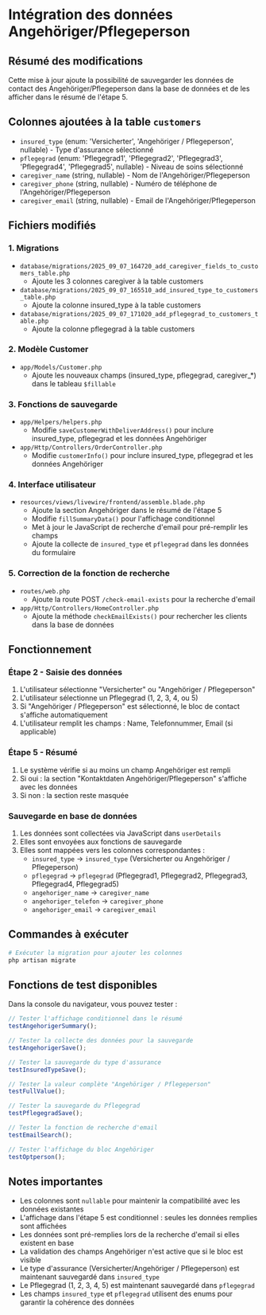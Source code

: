 # Intégration des données Angehöriger/Pflegeperson

## Résumé des modifications

Cette mise à jour ajoute la possibilité de sauvegarder les données de contact des Angehöriger/Pflegeperson dans la base de données et de les afficher dans le résumé de l'étape 5.

## Colonnes ajoutées à la table `customers`

- `insured_type` (enum: 'Versicherter', 'Angehöriger / Pflegeperson', nullable) - Type d'assurance sélectionné
- `pflegegrad` (enum: 'Pflegegrad1', 'Pflegegrad2', 'Pflegegrad3', 'Pflegegrad4', 'Pflegegrad5', nullable) - Niveau de soins sélectionné
- `caregiver_name` (string, nullable) - Nom de l'Angehöriger/Pflegeperson
- `caregiver_phone` (string, nullable) - Numéro de téléphone de l'Angehöriger/Pflegeperson  
- `caregiver_email` (string, nullable) - Email de l'Angehöriger/Pflegeperson

## Fichiers modifiés

### 1. Migrations
- `database/migrations/2025_09_07_164720_add_caregiver_fields_to_customers_table.php`
  - Ajoute les 3 colonnes caregiver à la table customers
- `database/migrations/2025_09_07_165510_add_insured_type_to_customers_table.php`
  - Ajoute la colonne insured_type à la table customers
- `database/migrations/2025_09_07_171020_add_pflegegrad_to_customers_table.php`
  - Ajoute la colonne pflegegrad à la table customers

### 2. Modèle Customer
- `app/Models/Customer.php`
  - Ajoute les nouveaux champs (insured_type, pflegegrad, caregiver_*) dans le tableau `$fillable`

### 3. Fonctions de sauvegarde
- `app/Helpers/helpers.php`
  - Modifie `saveCustomerWithDeliverAddress()` pour inclure insured_type, pflegegrad et les données Angehöriger
- `app/Http/Controllers/OrderController.php`
  - Modifie `customerInfo()` pour inclure insured_type, pflegegrad et les données Angehöriger

### 4. Interface utilisateur
- `resources/views/livewire/frontend/assemble.blade.php`
  - Ajoute la section Angehöriger dans le résumé de l'étape 5
  - Modifie `fillSummaryData()` pour l'affichage conditionnel
  - Met à jour le JavaScript de recherche d'email pour pré-remplir les champs
  - Ajoute la collecte de `insured_type` et `pflegegrad` dans les données du formulaire

### 5. Correction de la fonction de recherche
- `routes/web.php`
  - Ajoute la route POST `/check-email-exists` pour la recherche d'email
- `app/Http/Controllers/HomeController.php`
  - Ajoute la méthode `checkEmailExists()` pour rechercher les clients dans la base de données

## Fonctionnement

### Étape 2 - Saisie des données
1. L'utilisateur sélectionne "Versicherter" ou "Angehöriger / Pflegeperson"
2. L'utilisateur sélectionne un Pflegegrad (1, 2, 3, 4, ou 5)
3. Si "Angehöriger / Pflegeperson" est sélectionné, le bloc de contact s'affiche automatiquement
4. L'utilisateur remplit les champs : Name, Telefonnummer, Email (si applicable)

### Étape 5 - Résumé
1. Le système vérifie si au moins un champ Angehöriger est rempli
2. Si oui : la section "Kontaktdaten Angehöriger/Pflegeperson" s'affiche avec les données
3. Si non : la section reste masquée

### Sauvegarde en base de données
1. Les données sont collectées via JavaScript dans `userDetails`
2. Elles sont envoyées aux fonctions de sauvegarde
3. Elles sont mappées vers les colonnes correspondantes :
   - `insured_type` → `insured_type` (Versicherter ou Angehöriger / Pflegeperson)
   - `pflegegrad` → `pflegegrad` (Pflegegrad1, Pflegegrad2, Pflegegrad3, Pflegegrad4, Pflegegrad5)
   - `angehoriger_name` → `caregiver_name`
   - `angehoriger_telefon` → `caregiver_phone`
   - `angehoriger_email` → `caregiver_email`

## Commandes à exécuter

```bash
# Exécuter la migration pour ajouter les colonnes
php artisan migrate
```

## Fonctions de test disponibles

Dans la console du navigateur, vous pouvez tester :

```javascript
// Tester l'affichage conditionnel dans le résumé
testAngehorigerSummary();

// Tester la collecte des données pour la sauvegarde
testAngehorigerSave();

// Tester la sauvegarde du type d'assurance
testInsuredTypeSave();

// Tester la valeur complète "Angehöriger / Pflegeperson"
testFullValue();

// Tester la sauvegarde du Pflegegrad
testPflegegradSave();

// Tester la fonction de recherche d'email
testEmailSearch();

// Tester l'affichage du bloc Angehöriger
testOptperson();
```

## Notes importantes

- Les colonnes sont `nullable` pour maintenir la compatibilité avec les données existantes
- L'affichage dans l'étape 5 est conditionnel : seules les données remplies sont affichées
- Les données sont pré-remplies lors de la recherche d'email si elles existent en base
- La validation des champs Angehöriger n'est active que si le bloc est visible
- Le type d'assurance (Versicherter/Angehöriger / Pflegeperson) est maintenant sauvegardé dans `insured_type`
- Le Pflegegrad (1, 2, 3, 4, 5) est maintenant sauvegardé dans `pflegegrad`
- Les champs `insured_type` et `pflegegrad` utilisent des enums pour garantir la cohérence des données
